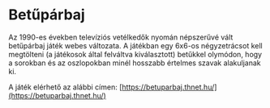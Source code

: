 # Betűpárbaj

Az 1990-es években televíziós vetélkedők nyomán népszerűvé vált betűpárbaj játék webes változata.
A játékban egy 6x6-os négyzetrácsot kell megtölteni (a játékosok által felváltva kiválasztott) betűkkel olymódon, hogy a sorokban és az oszlopokban minél hosszabb értelmes szavak alakuljanak ki.

A játék elérhető az alábbi címen:
[https://betuparbaj.thnet.hu/](https://betuparbaj.thnet.hu/)